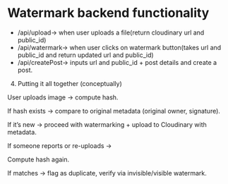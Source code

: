 # Watermark backend functionality

- /api/upload-> when user uploads a file(return cloudinary url and public_id)
- /api/watermark-> when user clicks on watermark button(takes url and public_id and return updated url and public_id)
- /api/createPost-> inputs url and public_id + post details and create a post.

4. Putting it all together (conceptually)

User uploads image → compute hash.

If hash exists → compare to original metadata (original owner, signature).

If it’s new → proceed with watermarking + upload to Cloudinary with metadata.

If someone reports or re-uploads →

Compute hash again.

If matches → flag as duplicate, verify via invisible/visible watermark.
